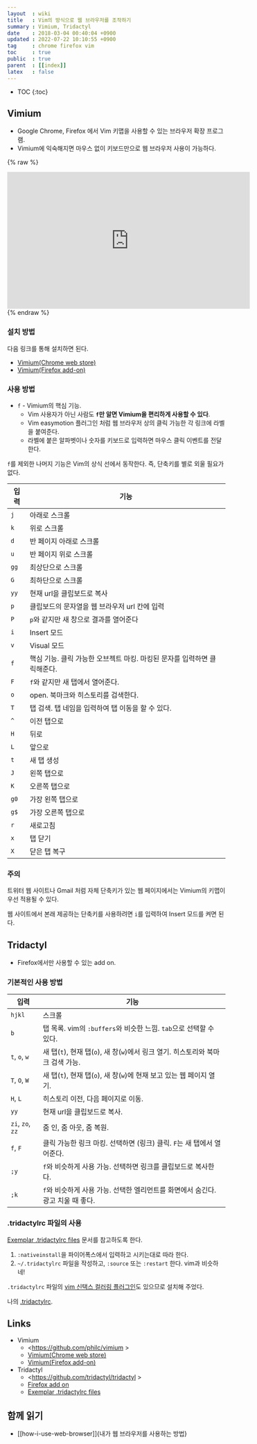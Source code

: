 ```yaml
---
layout  : wiki
title   : Vim의 방식으로 웹 브라우저를 조작하기
summary : Vimium, Tridactyl
date    : 2018-03-04 00:40:04 +0900
updated : 2022-07-22 10:10:55 +0900
tag     : chrome firefox vim
toc     : true
public  : true
parent  : [[index]]
latex   : false
---
```

* TOC
{:toc}

## Vimium

* Google Chrome, Firefox 에서 Vim 키맵을 사용할 수 있는 브라우저 확장 프로그램.
* Vimium에 익숙해지면 마우스 없이 키보드만으로 웹 브라우저 사용이 가능하다.

{% raw %}
<iframe width="560" height="315" src="https://www.youtube.com/embed/t67Sn0RGK54" frameborder="0" allow="autoplay; encrypted-media" allowfullscreen></iframe>
{% endraw %}

### 설치 방법

다음 링크를 통해 설치하면 된다.

* [Vimium(Chrome web store)](https://chrome.google.com/webstore/detail/vimium/dbepggeogbaibhgnhhndojpepiihcmeb)
* [Vimium(Firefox add-on)](https://addons.mozilla.org/en-US/firefox/addon/vimium-ff/)

### 사용 방법

* `f` - Vimium의 핵심 기능.
    * Vim 사용자가 아닌 사람도 **`f`만 알면 Vimium을 편리하게 사용할 수 있다**.
    * Vim easymotion 플러그인 처럼 웹 브라우저 상의 클릭 가능한 각 링크에 라벨을 붙여준다.
    * 라벨에 붙은 알파벳이나 숫자를 키보드로 입력하면 마우스 클릭 이벤트를 전달한다.

`f`를 제외한 나머지 기능은 Vim의 상식 선에서 동작한다. 즉, 단축키를 별로 외울 필요가 없다.

| 입력 | 기능                                                                     |
|------|--------------------------------------------------------------------------|
| `j`  | 아래로 스크롤                                                            |
| `k`  | 위로 스크롤                                                              |
| `d`  | 반 페이지 아래로 스크롤                                                  |
| `u`  | 반 페이지 위로 스크롤                                                    |
| `gg` | 최상단으로 스크롤                                                        |
| `G`  | 최하단으로 스크롤                                                        |
| `yy` | 현재 url을 클립보드로 복사                                               |
| `p`  | 클립보드의 문자열을 웹 브라우저 url 칸에 입력                            |
| `P`  | `p`와 같지만 새 창으로 결과를 열어준다                                   |
| `i`  | Insert 모드                                                              |
| `v`  | Visual 모드                                                              |
| `f`  | 핵심 기능. 클릭 가능한 오브젝트 마킹. 마킹된 문자를 입력하면 클릭해준다. |
| `F`  | `f`와 같지만 새 탭에서 열어준다.                                         |
| `o`  | open. 북마크와 히스토리를 검색한다.                                      |
| `T`  | 탭 검색. 탭 네임을 입력하여 탭 이동을 할 수 있다.                        |
| `^`  | 이전 탭으로                                                              |
| `H`  | 뒤로                                                                     |
| `L`  | 앞으로                                                                   |
| `t`  | 새 탭 생성                                                               |
| `J`  | 왼쪽 탭으로                                                              |
| `K`  | 오른쪽 탭으로                                                            |
| `g0` | 가장 왼쪽 탭으로                                                         |
| `g$` | 가장 오른쪽 탭으로                                                       |
| `r`  | 새로고침                                                                 |
| `x`  | 탭 닫기                                                                  |
| `X`  | 닫은 탭 복구                                                             |


### 주의

트위터 웹 사이트나 Gmail 처럼 자체 단축키가 있는 웹 페이지에서는 Vimium의 키맵이 우선 적용될 수 있다.

웹 사이트에서 본래 제공하는 단축키를 사용하려면 `i`를 입력하여 Insert 모드를 켜면 된다.

## Tridactyl

- Firefox에서만 사용할 수 있는 add on.

### 기본적인 사용 방법

| 입력             | 기능                                                                             |
|------------------|----------------------------------------------------------------------------------|
| `hjkl`           | 스크롤                                                                           |
| `b`              | 탭 목록. vim의 `:buffers`와 비슷한 느낌. `tab`으로 선택할 수 있다.               |
| `t`, `o`, `w`    | 새 탭(`t`), 현재 탭(`o`), 새 창(`w`)에서 링크 열기. 히스토리와 북마크 검색 가능. |
| `T`, `O`, `W`    | 새 탭(`t`), 현재 탭(`o`), 새 창(`w`)에 현재 보고 있는 웹 페이지 열기.            |
| `H`, `L`         | 히스토리 이전, 다음 페이지로 이동.                                               |
| `yy`             | 현재 url을 클립보드로 복사.                                                      |
| `zi`, `zo`, `zz` | 줌 인, 줌 아웃, 줌 복원.                                                         |
| `f`, `F`         | 클릭 가능한 링크 마킹. 선택하면 (링크) 클릭. `F`는 새 탭에서 열어준다.           |
| `;y`             | `f`와 비슷하게 사용 가능. 선택하면 링크를 클립보드로 복사한다.                   |
| `;k`             | `f`와 비슷하게 사용 가능. 선택한 엘리먼트를 화면에서 숨긴다. 광고 치울 때 좋다.  |

### .tridactylrc 파일의 사용

[Exemplar .tridactylrc files][tridactylrc] 문서를 참고하도록 한다.

1. `:nativeinstall`을 파이어폭스에서 입력하고 시키는대로 따라 한다.
2. `~/.tridactylrc` 파일을 작성하고, `:source` 또는 `:restart` 한다. vim과 비슷하네!

`.tridactylrc` 파일의 [vim 신택스 컬러링 플러그인]( https://github.com/tridactyl/vim-tridactyl )도 있으므로 설치해 주었다.

나의 [.tridactylrc]( https://github.com/johngrib/dotfiles/blob/master/.tridactylrc ).

## Links

- Vimium
    - <https://github.com/philc/vimium >
    - [Vimium(Chrome web store)](https://chrome.google.com/webstore/detail/vimium/dbepggeogbaibhgnhhndojpepiihcmeb)
    - [Vimium(Firefox add-on)](https://addons.mozilla.org/en-US/firefox/addon/vimium-ff/)
- Tridactyl
    - <https://github.com/tridactyl/tridactyl >
    - [Firefox add on]( https://addons.mozilla.org/ko/firefox/addon/tridactyl-vim/ )
    - [Exemplar .tridactylrc files][tridactylrc]

## 함께 읽기

- [[how-i-use-web-browser]]{내가 웹 브라우저를 사용하는 방법}


[tridactylrc]: https://github.com/tridactyl/tridactyl/wiki/Exemplar-.tridactylrc-files
